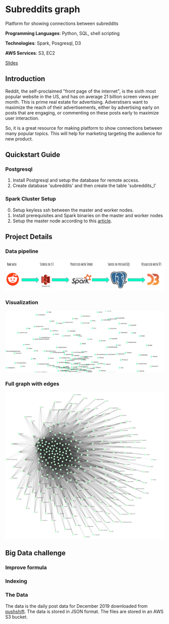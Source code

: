 # Subreddits graph
Platform for showing connections between subreddits

**Programming Languages**: Python, SQL, shell scripting

**Technologies**: Spark, Posgresql, D3

**AWS Services**: S3, EC2

[Slides](https://docs.google.com/presentation/d/1DUUVhePwMpMyix23kqSvqgbo3jmJvcReRSmk2oquXDE/edit#slide=id.g96abc2b0f8_0_63)    
## Introduction
Reddit, the self-proclaimed "front page of the internet", is the sixth most popular website in the US, and has on average 21 billion screen views per month. This is prime real estate for advertising. Adverstisers want to maximize the reach of their advertisements, either by advertising early on posts that are engaging, or commenting on these posts early to maximize user interaction.

So, it is a great resource for making platform to show connections between many popular topics. This will help for marketing targeting the audience for new product.
## Quickstart Guide
### Postgresql
1. Install Postgresql and setup the database for remote access.
2. Create database 'subreddits' and then create the table 'subreddits_l'
### Spark Cluster Setup
0. Setup keyless ssh between the master and worker nodes.
1. Install prerequisites and Spark binaries on the master and worker nodes
2. Setup the master node according to this [article](https://blog.insightdatascience.com/simply-install-spark-cluster-mode-341843a52b88).
## Project Details
### Data pipeline

![Data Pipeline](docs/images/data_pipline.png)

### Visualization

![UI result](docs/images/UI.png)

### Full graph with edges

![UI result](docs/images/with_edges.png)


## Big Data challenge 
###    Improve formula
###    Indexing

### The Data
The data is the daily post data for December 2019 downloaded from [pushshift](https://files.pushshift.io/reddit/daily/). The data is stored in JSON format. The files are stored in an AWS S3 bucket.


